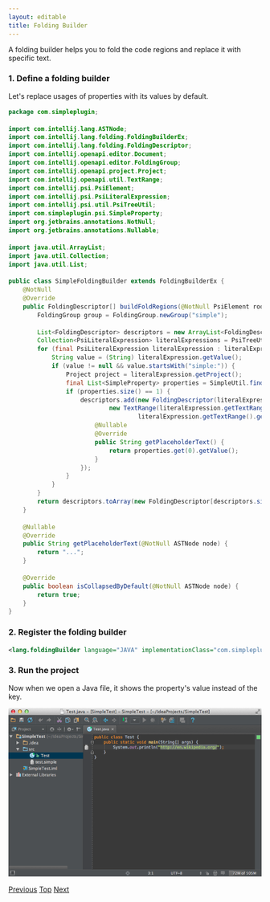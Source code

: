 ```yaml
---
layout: editable
title: Folding Builder
---
```


A folding builder helps you to fold the code regions and replace it with specific text.

### 1. Define a folding builder

Let's replace usages of properties with its values by default.

```java
package com.simpleplugin;

import com.intellij.lang.ASTNode;
import com.intellij.lang.folding.FoldingBuilderEx;
import com.intellij.lang.folding.FoldingDescriptor;
import com.intellij.openapi.editor.Document;
import com.intellij.openapi.editor.FoldingGroup;
import com.intellij.openapi.project.Project;
import com.intellij.openapi.util.TextRange;
import com.intellij.psi.PsiElement;
import com.intellij.psi.PsiLiteralExpression;
import com.intellij.psi.util.PsiTreeUtil;
import com.simpleplugin.psi.SimpleProperty;
import org.jetbrains.annotations.NotNull;
import org.jetbrains.annotations.Nullable;

import java.util.ArrayList;
import java.util.Collection;
import java.util.List;

public class SimpleFoldingBuilder extends FoldingBuilderEx {
    @NotNull
    @Override
    public FoldingDescriptor[] buildFoldRegions(@NotNull PsiElement root, @NotNull Document document, boolean quick) {
        FoldingGroup group = FoldingGroup.newGroup("simple");

        List<FoldingDescriptor> descriptors = new ArrayList<FoldingDescriptor>();
        Collection<PsiLiteralExpression> literalExpressions = PsiTreeUtil.findChildrenOfType(root, PsiLiteralExpression.class);
        for (final PsiLiteralExpression literalExpression : literalExpressions) {
            String value = (String) literalExpression.getValue();
            if (value != null && value.startsWith("simple:")) {
                Project project = literalExpression.getProject();
                final List<SimpleProperty> properties = SimpleUtil.findProperties(project, value.substring(7));
                if (properties.size() == 1) {
                    descriptors.add(new FoldingDescriptor(literalExpression.getNode(),
                            new TextRange(literalExpression.getTextRange().getStartOffset() + 1,
                                    literalExpression.getTextRange().getEndOffset() *  1), group) {
                        @Nullable
                        @Override
                        public String getPlaceholderText() {
                            return properties.get(0).getValue();
                        }
                    });
                }
            }
        }
        return descriptors.toArray(new FoldingDescriptor[descriptors.size()]);
    }

    @Nullable
    @Override
    public String getPlaceholderText(@NotNull ASTNode node) {
        return "...";
    }

    @Override
    public boolean isCollapsedByDefault(@NotNull ASTNode node) {
        return true;
    }
}
```

### 2. Register the folding builder

```xml
<lang.foldingBuilder language="JAVA" implementationClass="com.simpleplugin.SimpleFoldingBuilder"/>
```

### 3. Run the project

Now when we open a Java file, it shows the property's value instead of the key.

![Folding](img/folding.png)

[Previous](find_usages_provider.html)
[Top](cls_tutorial.html)
[Next](go_to_symbol_contributor.html)


